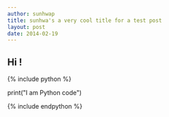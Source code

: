 ```yaml
---
author: sunhwap
title: sunhwa's a very cool title for a test post
layout: post
date: 2014-02-19
---
```


## Hi !

{% include python %}

print("I am Python code")

{% include endpython %} 